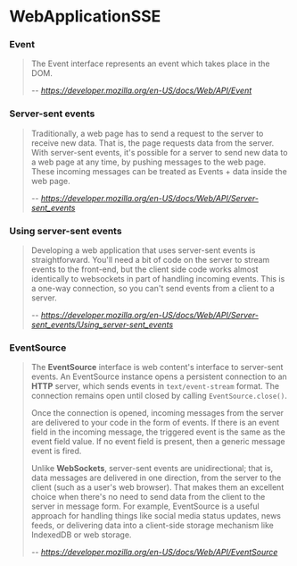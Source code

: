 # WebApplicationSSE

 ### Event
> The Event interface represents an event which takes place in the DOM.     
> 
> -- <cite> https://developer.mozilla.org/en-US/docs/Web/API/Event </cite>

 ### Server-sent events
> Traditionally, a web page has to send a request to the server to receive new data. That is, the page requests data from the server. With server-sent events, it's possible for a server to send new data to a web page at any time, by pushing messages to the web page. These incoming messages can be treated as Events + data inside the web page.  
> 
> -- <cite> https://developer.mozilla.org/en-US/docs/Web/API/Server-sent_events </cite>

 ### Using server-sent events
> Developing a web application that uses server-sent events is straightforward. You'll need a bit of code on the server to stream events to the front-end, but the client side code works almost identically to websockets in part of handling incoming events. This is a one-way connection, so you can't send events from a client to a server.    
> 
> -- <cite> https://developer.mozilla.org/en-US/docs/Web/API/Server-sent_events/Using_server-sent_events </cite>


 ### EventSource
>The **EventSource** interface is web content's interface to server-sent events. An EventSource instance opens a persistent connection to an **HTTP** server, which sends events in `text/event-stream` format. The connection remains open until closed by calling `EventSource.close()`.
>
>Once the connection is opened, incoming messages from the server are delivered to your code in the form of events. If there is an event field in the incoming message, the triggered event is the same as the event field value. If no event field is present, then a generic message event is fired.
>
>Unlike **WebSockets**, server-sent events are unidirectional; that is, data messages are delivered in one direction, from the server to the client (such as a user's web browser). That makes them an excellent choice when there's no need to send data from the client to the server in message form. For example, EventSource is a useful approach for handling things like social media status updates, news feeds, or delivering data into a client-side storage mechanism like IndexedDB or web storage.
> 
> --<cite> https://developer.mozilla.org/en-US/docs/Web/API/EventSource </cite>